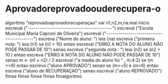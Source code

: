 # Aprovadoreprovadoouderecupera-o
algoritmo "reprovadoaprovadorecuperaçao"
var
   n1,n2,m,na:real
inicio
    escreval ("------------------------------------------")
    escreval  ("Escola Municipal Maria Caproni de Oliveira")
    escreval ("------------------------------------------")
    escreva ("Nome do aluno: ")
    leia (na)
   escreva ("primeira nota: ")
   leia (n1)
   se (n1 > 10) entao
     escreval ("ERRO A NOTA DO ALUNO NÂO PODE PASSAR DE 10")
    senao
   escreva ("segunda nota : ")
    leia (n2)
    se (n2 > 10 ) entao
    escreva ("ERRO A NOTA DO ALUNO NÂO PODE PASSAR DE 10")
    senao
   m <- (n1 + n2) / 2
   escreval ("a media do aluno foi " , m:4:2)
   se (m >=6) entao
      escreva ("aluno APROVADO")
   senao
      se (m>=5) e (m<6) entao
         escreva ("aluno de RECUPERAÇAO")
      senao
         escreval ("aluno REPROVADO")
     fimse
    fimse
  fimse
fimse
fimalgoritmo
